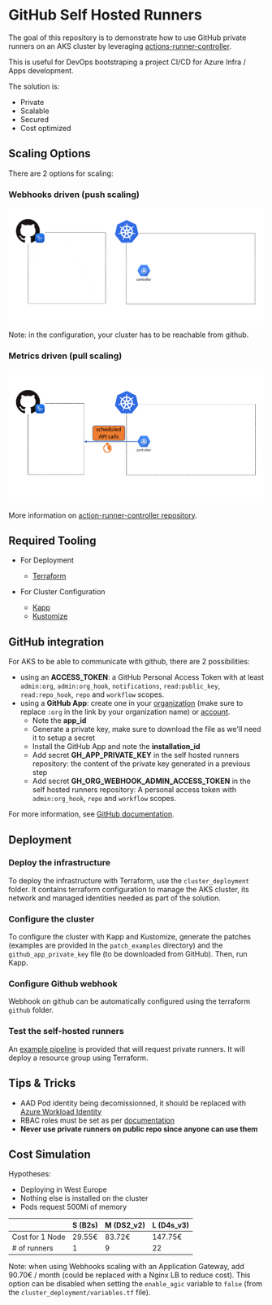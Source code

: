 # GitHub Self Hosted Runners

The goal of this repository is to demonstrate how to use GitHub private runners on an AKS cluster by leveraging [actions-runner-controller](https://github.com/actions-runner-controller/actions-runner-controller).  

This is useful for DevOps bootstraping a project CI/CD for Azure Infra / Apps development.  

The solution is:

- Private
- Scalable
- Secured
- Cost optimized

## Scaling Options

There are 2 options for scaling:

### Webhooks driven (push scaling)

![Webhooks](./img/webhooks.gif)

Note: in the configuration, your cluster has to be reachable from github.

### Metrics driven (pull scaling)

![Metrics](./img/metrics.gif)

More information on [action-runner-controller repository](https://github.com/actions-runner-controller/actions-runner-controller#autoscaling).

## Required Tooling

- For Deployment
  - [Terraform](https://www.terraform.io/)

- For Cluster Configuration
  - [Kapp](https://carvel.dev/kapp/)
  - [Kustomize](https://kustomize.io/)

## GitHub integration

For AKS to be able to communicate with github, there are 2 possibilities:

- using an **ACCESS_TOKEN**: a GitHub Personal Access Token with at least `admin:org`, `admin:org_hook`, `notifications`, `read:public_key`, `read:repo_hook`, `repo` and `workflow` scopes.
- using a **GitHub App**: create one in your [organization](https://github.com/organizations/:org/settings/apps/new?url=http://my-runners.info&webhook_active=false&public=false&administration=write&organization_self_hosted_runners=write&actions=read&checks=read) (make sure to replace `:org` in the link by your organization name) or [account](https://github.com/settings/apps/new?url=http://my-runners.info&webhook_active=false&public=false&administration=write&organization_self_hosted_runners=write&actions=read&checks=read). 
  - Note the **app_id**
  - Generate a private key, make sure to download the file as we'll need it to setup a secret
  - Install the GitHub App and note the **installation_id**
  - Add secret **GH_APP_PRIVATE_KEY** in the self hosted runners repository: the content of the private key generated in a previous step
  - Add secret **GH_ORG_WEBHOOK_ADMIN_ACCESS_TOKEN** in the self hosted runners repository: A personal access token with `admin:org_hook`, `repo` and `workflow` scopes.

For more information, see [GitHub documentation](https://docs.github.com/en/developers/apps/getting-started-with-apps/about-apps).

## Deployment

### Deploy the infrastructure

To deploy the infrastructure with Terraform, use the `cluster_deployment` folder. It contains terraform configuration to manage the AKS cluster, its network and managed identities needed as part of the solution.

### Configure the cluster

To configure the cluster with Kapp and Kustomize, generate the patches (examples are provided in the `patch_examples` directory) and the `github_app_private_key` file (to be downloaded from GitHub).
Then, run Kapp.

### Configure Github webhook

Webhook on github can be automatically configured using the terraform `github` folder.

### Test the self-hosted runners

An [example pipeline](.github/workflows/selfhosted-runner-test.yml) is provided that will request private runners. It will deploy a resource group using Terraform.

## Tips & Tricks

- AAD Pod identity being decomissionned, it should be replaced with [Azure Workload Identity](https://azure.github.io/azure-workload-identity/docs/installation.html)
- RBAC roles must be set as per [documentation](https://azure.github.io/aad-pod-identity/docs/getting-started/role-assignment/#performing-role-assignments)
- **Never use private runners on public repo since anyone can use them**

## Cost Simulation

Hypotheses:

- Deploying in West Europe
- Nothing else is installed on the cluster
- Pods request 500Mi of memory

| | S (B2s) | M (DS2_v2) | L (D4s_v3) |
|---|---|---|---|
| Cost for 1 Node | 29.55€ | 83.72€ | 147.75€ |
| # of runners | 1 | 9 | 22 |

Note: when using Webhooks scaling with an Application Gateway, add 90.70€ / month (could be replaced with a Nginx LB to reduce cost). This option can be disabled when setting the `enable_agic` variable to `false` (from the `cluster_deployment/variables.tf` file).
